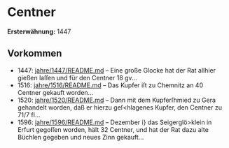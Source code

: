 # Centner

**Ersterwähnung:** 1447

## Vorkommen
- 1447: [jahre/1447/README.md](../jahre/1447/README.md) – Eine große Glocke hat der Rat allhier gießen laſſen
und für den Centner 18 gv...
- 1516: [jahre/1516/README.md](../jahre/1516/README.md) – Das Kupfer iſt zu Chemnitz an 40 Centner
gekauft worden...
- 1520: [jahre/1520/README.md](../jahre/1520/README.md) – Dann mit dem Kupferſhmied zu
Gera gehandelt worden, daß er hierzu geſ<hlagenes Kupfer,
den Centner zu 71/7 fl...
- 1596: [jahre/1596/README.md](../jahre/1596/README.md) – Dezember i} das Seigerglö>klein
in Erfurt gegoſſen worden, hält 32 Centner, und hat der
Rat dazu alte Büchſen gegeben und neues Zinn gekauft...
